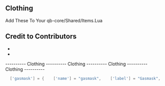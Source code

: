 ## Clothing
Add These To Your qb-core/Shared/Items.Lua

## Credit to Contributors
 - 
 - 


----------  Clothing  ----------  Clothing  ----------  Clothing  ----------  Clothing  ----------
```lua
  ['gasmask'] = {    ['name'] = "gasmask",    ['label'] = "Gasmask",    ['weight'] = 100,    ['decay'] = "0.1",    ['type'] = "item",    ['image'] = "gasmask.png",    ['created'] = "nil",    ['unique'] = false,    ['usable'] = true,    ['shouldClose'] = true,    ['description'] = " ",    ['combinable'] = nil  },

```